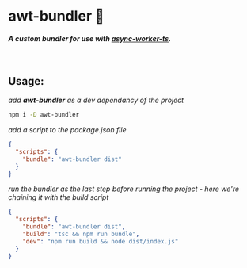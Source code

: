 # **awt-bundler** 🔱

#### _A custom bundler for use with <a href="https://www.npmjs.com/package/async-worker-ts">async-worker-ts</a>._

<br />

## Usage:

_add <b>awt-bundler</b> as a dev dependancy of the project_

```sh
npm i -D awt-bundler
```

_add a script to the package.json file_

```json
{
  "scripts": {
    "bundle": "awt-bundler dist"
  }
}
```

_run the bundler as the last step before running the project - here we're chaining it with the build script_

```json
{
  "scripts": {
    "bundle": "awt-bundler dist",
    "build": "tsc && npm run bundle",
    "dev": "npm run build && node dist/index.js"
  }
}
```
